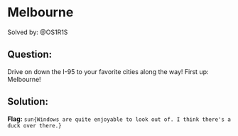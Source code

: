 #  Melbourne

Solved by: @OS1R1S

## Question:
Drive on down the I-95 to your favorite cities along the way! First up: Melbourne!

## Solution:


**Flag:** `sun{Windows are quite enjoyable to look out of. I think there's a duck over there.}`
